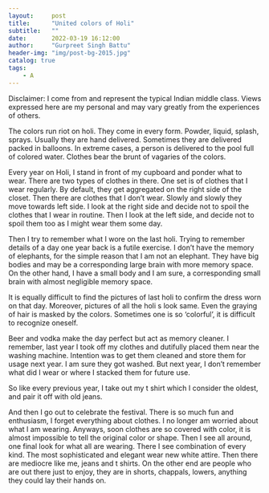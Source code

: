 ```yaml
---
layout:     post
title:      "United colors of Holi"
subtitle:   ""
date:       2022-03-19 16:12:00
author:     "Gurpreet Singh Battu"
header-img: "img/post-bg-2015.jpg"
catalog: true
tags:
    - A
---
```


Disclaimer: I come from and represent the typical Indian middle class. Views expressed here are my personal and may vary greatly from the experiences of others.

The colors run riot on holi. They come in every form. Powder, liquid, splash, sprays. Usually they are hand delivered. Sometimes they are delivered packed in balloons. In extreme cases, a person is delivered to the pool full of colored water. Clothes bear the brunt of vagaries of the colors.

Every year on Holi, I stand in front of my cupboard and ponder what to wear. There are two types of clothes in there. One set is of clothes that I wear regularly. By default, they get aggregated on the right side of the closet. Then there are clothes that I don’t wear. Slowly and slowly they move towards left side. I look at the right side and decide not to spoil the clothes that I wear in routine. Then I look at the left side, and decide not to spoil them too as I might wear them some day.

Then I try to remember what I wore on the last holi. Trying to remember details of a day one year back is a futile exercise. I don’t have the memory of elephants, for the simple reason that I am not an elephant. They have big bodies and may be a corresponding large brain with more memory space. On the other hand, I have a small body and I am sure, a corresponding small brain with almost negligible memory space.

It is equally difficult to find the pictures of last holi to confirm the dress worn on that day. Moreover, pictures of all the holi s look same. Even the graying of hair is masked by the colors. Sometimes one is so ‘colorful’, it is difficult to recognize oneself.

Beer and vodka make the day perfect but act as memory cleaner. I remember, last year I took off my clothes and dutifully placed them near the washing machine. Intention was to get them cleaned and store them for usage next year. I am sure they got washed. But next year, I don’t remember what did I wear or where I stacked them for future use.

So like every previous year, I take out my t shirt which I consider the oldest, and pair it off with old jeans.

And then I go out to celebrate the festival. There is so much fun and enthusiasm, I forget everything about clothes. I no longer am worried about what I am wearing. Anyways, soon clothes are so covered with color, it is almost impossible to tell the original color or shape. Then I see all around, one final look for what all are wearing. There I see combination of every kind. The most sophisticated and elegant wear new white attire. Then there are mediocre like me, jeans and t shirts. On the other end are people who are out there just to enjoy, they are in shorts, chappals, lowers, anything they could lay their hands on.
